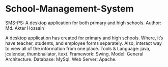 # School-Management-System
SMS-PS: A desktop application for both primary and high schools.
Author: Md. Akter Hossain

A desktop application has created for primary and high schools. Where, it’s have teacher, students, and employee forms separately. Also, interact way to view all of the
information from one place.
      Tools & Language: java, jcalendar, thumbnailator, itext.
      Framework: Swing.
      Model: General Architecture.
      Database: MySql.
      Web Server: Apache.
